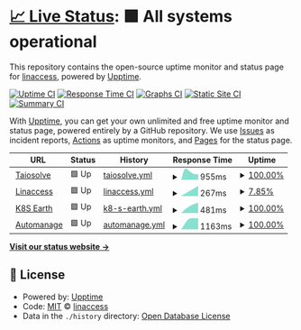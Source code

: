 # [📈 Live Status](https://demo.upptime.js.org): <!--live status--> **🟩 All systems operational**

This repository contains the open-source uptime monitor and status page for [linaccess](https://demo.upptime.js.org), powered by [Upptime](https://github.com/upptime/upptime).

[![Uptime CI](https://github.com/linaccess/upptime/workflows/Uptime%20CI/badge.svg)](https://github.com/linaccess/upptime/actions?query=workflow%3A%22Uptime+CI%22)
[![Response Time CI](https://github.com/linaccess/upptime/workflows/Response%20Time%20CI/badge.svg)](https://github.com/linaccess/upptime/actions?query=workflow%3A%22Response+Time+CI%22)
[![Graphs CI](https://github.com/linaccess/upptime/workflows/Graphs%20CI/badge.svg)](https://github.com/linaccess/upptime/actions?query=workflow%3A%22Graphs+CI%22)
[![Static Site CI](https://github.com/linaccess/upptime/workflows/Static%20Site%20CI/badge.svg)](https://github.com/linaccess/upptime/actions?query=workflow%3A%22Static+Site+CI%22)
[![Summary CI](https://github.com/linaccess/upptime/workflows/Summary%20CI/badge.svg)](https://github.com/linaccess/upptime/actions?query=workflow%3A%22Summary+CI%22)

With [Upptime](https://upptime.js.org), you can get your own unlimited and free uptime monitor and status page, powered entirely by a GitHub repository. We use [Issues](https://github.com/linaccess/upptime/issues) as incident reports, [Actions](https://github.com/linaccess/upptime/actions) as uptime monitors, and [Pages](https://demo.upptime.js.org) for the status page.

<!--start: status pages-->
<!-- This summary is generated by Upptime (https://github.com/upptime/upptime) -->
<!-- Do not edit this manually, your changes will be overwritten -->
<!-- prettier-ignore -->
| URL | Status | History | Response Time | Uptime |
| --- | ------ | ------- | ------------- | ------ |
| <img alt="" src="https://favicons.githubusercontent.com/www.taiosolve.xyz" height="13"> [Taiosolve](https://www.taiosolve.xyz) | 🟩 Up | [taiosolve.yml](https://github.com/linaccess/upptime/commits/HEAD/history/taiosolve.yml) | <details><summary><img alt="Response time graph" src="./graphs/taiosolve/response-time-week.png" height="20"> 955ms</summary><br><a href="https://uptime.linaccess.za.net/history/taiosolve"><img alt="Response time 955" src="https://img.shields.io/endpoint?url=https%3A%2F%2Fraw.githubusercontent.com%2Flinaccess%2Fupptime%2FHEAD%2Fapi%2Ftaiosolve%2Fresponse-time.json"></a><br><a href="https://uptime.linaccess.za.net/history/taiosolve"><img alt="24-hour response time 955" src="https://img.shields.io/endpoint?url=https%3A%2F%2Fraw.githubusercontent.com%2Flinaccess%2Fupptime%2FHEAD%2Fapi%2Ftaiosolve%2Fresponse-time-day.json"></a><br><a href="https://uptime.linaccess.za.net/history/taiosolve"><img alt="7-day response time 955" src="https://img.shields.io/endpoint?url=https%3A%2F%2Fraw.githubusercontent.com%2Flinaccess%2Fupptime%2FHEAD%2Fapi%2Ftaiosolve%2Fresponse-time-week.json"></a><br><a href="https://uptime.linaccess.za.net/history/taiosolve"><img alt="30-day response time 955" src="https://img.shields.io/endpoint?url=https%3A%2F%2Fraw.githubusercontent.com%2Flinaccess%2Fupptime%2FHEAD%2Fapi%2Ftaiosolve%2Fresponse-time-month.json"></a><br><a href="https://uptime.linaccess.za.net/history/taiosolve"><img alt="1-year response time 955" src="https://img.shields.io/endpoint?url=https%3A%2F%2Fraw.githubusercontent.com%2Flinaccess%2Fupptime%2FHEAD%2Fapi%2Ftaiosolve%2Fresponse-time-year.json"></a></details> | <details><summary><a href="https://uptime.linaccess.za.net/history/taiosolve">100.00%</a></summary><a href="https://uptime.linaccess.za.net/history/taiosolve"><img alt="All-time uptime 100.00%" src="https://img.shields.io/endpoint?url=https%3A%2F%2Fraw.githubusercontent.com%2Flinaccess%2Fupptime%2FHEAD%2Fapi%2Ftaiosolve%2Fuptime.json"></a><br><a href="https://uptime.linaccess.za.net/history/taiosolve"><img alt="24-hour uptime 100.00%" src="https://img.shields.io/endpoint?url=https%3A%2F%2Fraw.githubusercontent.com%2Flinaccess%2Fupptime%2FHEAD%2Fapi%2Ftaiosolve%2Fuptime-day.json"></a><br><a href="https://uptime.linaccess.za.net/history/taiosolve"><img alt="7-day uptime 100.00%" src="https://img.shields.io/endpoint?url=https%3A%2F%2Fraw.githubusercontent.com%2Flinaccess%2Fupptime%2FHEAD%2Fapi%2Ftaiosolve%2Fuptime-week.json"></a><br><a href="https://uptime.linaccess.za.net/history/taiosolve"><img alt="30-day uptime 100.00%" src="https://img.shields.io/endpoint?url=https%3A%2F%2Fraw.githubusercontent.com%2Flinaccess%2Fupptime%2FHEAD%2Fapi%2Ftaiosolve%2Fuptime-month.json"></a><br><a href="https://uptime.linaccess.za.net/history/taiosolve"><img alt="1-year uptime 100.00%" src="https://img.shields.io/endpoint?url=https%3A%2F%2Fraw.githubusercontent.com%2Flinaccess%2Fupptime%2FHEAD%2Fapi%2Ftaiosolve%2Fuptime-year.json"></a></details>
| <img alt="" src="https://favicons.githubusercontent.com/linaccess.za.net" height="13"> [Linaccess](http://linaccess.za.net) | 🟩 Up | [linaccess.yml](https://github.com/linaccess/upptime/commits/HEAD/history/linaccess.yml) | <details><summary><img alt="Response time graph" src="./graphs/linaccess/response-time-week.png" height="20"> 267ms</summary><br><a href="https://uptime.linaccess.za.net/history/linaccess"><img alt="Response time 267" src="https://img.shields.io/endpoint?url=https%3A%2F%2Fraw.githubusercontent.com%2Flinaccess%2Fupptime%2FHEAD%2Fapi%2Flinaccess%2Fresponse-time.json"></a><br><a href="https://uptime.linaccess.za.net/history/linaccess"><img alt="24-hour response time 267" src="https://img.shields.io/endpoint?url=https%3A%2F%2Fraw.githubusercontent.com%2Flinaccess%2Fupptime%2FHEAD%2Fapi%2Flinaccess%2Fresponse-time-day.json"></a><br><a href="https://uptime.linaccess.za.net/history/linaccess"><img alt="7-day response time 267" src="https://img.shields.io/endpoint?url=https%3A%2F%2Fraw.githubusercontent.com%2Flinaccess%2Fupptime%2FHEAD%2Fapi%2Flinaccess%2Fresponse-time-week.json"></a><br><a href="https://uptime.linaccess.za.net/history/linaccess"><img alt="30-day response time 267" src="https://img.shields.io/endpoint?url=https%3A%2F%2Fraw.githubusercontent.com%2Flinaccess%2Fupptime%2FHEAD%2Fapi%2Flinaccess%2Fresponse-time-month.json"></a><br><a href="https://uptime.linaccess.za.net/history/linaccess"><img alt="1-year response time 267" src="https://img.shields.io/endpoint?url=https%3A%2F%2Fraw.githubusercontent.com%2Flinaccess%2Fupptime%2FHEAD%2Fapi%2Flinaccess%2Fresponse-time-year.json"></a></details> | <details><summary><a href="https://uptime.linaccess.za.net/history/linaccess">7.85%</a></summary><a href="https://uptime.linaccess.za.net/history/linaccess"><img alt="All-time uptime 7.85%" src="https://img.shields.io/endpoint?url=https%3A%2F%2Fraw.githubusercontent.com%2Flinaccess%2Fupptime%2FHEAD%2Fapi%2Flinaccess%2Fuptime.json"></a><br><a href="https://uptime.linaccess.za.net/history/linaccess"><img alt="24-hour uptime 7.85%" src="https://img.shields.io/endpoint?url=https%3A%2F%2Fraw.githubusercontent.com%2Flinaccess%2Fupptime%2FHEAD%2Fapi%2Flinaccess%2Fuptime-day.json"></a><br><a href="https://uptime.linaccess.za.net/history/linaccess"><img alt="7-day uptime 7.85%" src="https://img.shields.io/endpoint?url=https%3A%2F%2Fraw.githubusercontent.com%2Flinaccess%2Fupptime%2FHEAD%2Fapi%2Flinaccess%2Fuptime-week.json"></a><br><a href="https://uptime.linaccess.za.net/history/linaccess"><img alt="30-day uptime 7.85%" src="https://img.shields.io/endpoint?url=https%3A%2F%2Fraw.githubusercontent.com%2Flinaccess%2Fupptime%2FHEAD%2Fapi%2Flinaccess%2Fuptime-month.json"></a><br><a href="https://uptime.linaccess.za.net/history/linaccess"><img alt="1-year uptime 7.85%" src="https://img.shields.io/endpoint?url=https%3A%2F%2Fraw.githubusercontent.com%2Flinaccess%2Fupptime%2FHEAD%2Fapi%2Flinaccess%2Fuptime-year.json"></a></details>
| <img alt="" src="https://favicons.githubusercontent.com/k8s.earth" height="13"> [K8S Earth](https://k8s.earth) | 🟩 Up | [k8-s-earth.yml](https://github.com/linaccess/upptime/commits/HEAD/history/k8-s-earth.yml) | <details><summary><img alt="Response time graph" src="./graphs/k8-s-earth/response-time-week.png" height="20"> 481ms</summary><br><a href="https://uptime.linaccess.za.net/history/k8-s-earth"><img alt="Response time 481" src="https://img.shields.io/endpoint?url=https%3A%2F%2Fraw.githubusercontent.com%2Flinaccess%2Fupptime%2FHEAD%2Fapi%2Fk8-s-earth%2Fresponse-time.json"></a><br><a href="https://uptime.linaccess.za.net/history/k8-s-earth"><img alt="24-hour response time 481" src="https://img.shields.io/endpoint?url=https%3A%2F%2Fraw.githubusercontent.com%2Flinaccess%2Fupptime%2FHEAD%2Fapi%2Fk8-s-earth%2Fresponse-time-day.json"></a><br><a href="https://uptime.linaccess.za.net/history/k8-s-earth"><img alt="7-day response time 481" src="https://img.shields.io/endpoint?url=https%3A%2F%2Fraw.githubusercontent.com%2Flinaccess%2Fupptime%2FHEAD%2Fapi%2Fk8-s-earth%2Fresponse-time-week.json"></a><br><a href="https://uptime.linaccess.za.net/history/k8-s-earth"><img alt="30-day response time 481" src="https://img.shields.io/endpoint?url=https%3A%2F%2Fraw.githubusercontent.com%2Flinaccess%2Fupptime%2FHEAD%2Fapi%2Fk8-s-earth%2Fresponse-time-month.json"></a><br><a href="https://uptime.linaccess.za.net/history/k8-s-earth"><img alt="1-year response time 481" src="https://img.shields.io/endpoint?url=https%3A%2F%2Fraw.githubusercontent.com%2Flinaccess%2Fupptime%2FHEAD%2Fapi%2Fk8-s-earth%2Fresponse-time-year.json"></a></details> | <details><summary><a href="https://uptime.linaccess.za.net/history/k8-s-earth">100.00%</a></summary><a href="https://uptime.linaccess.za.net/history/k8-s-earth"><img alt="All-time uptime 100.00%" src="https://img.shields.io/endpoint?url=https%3A%2F%2Fraw.githubusercontent.com%2Flinaccess%2Fupptime%2FHEAD%2Fapi%2Fk8-s-earth%2Fuptime.json"></a><br><a href="https://uptime.linaccess.za.net/history/k8-s-earth"><img alt="24-hour uptime 100.00%" src="https://img.shields.io/endpoint?url=https%3A%2F%2Fraw.githubusercontent.com%2Flinaccess%2Fupptime%2FHEAD%2Fapi%2Fk8-s-earth%2Fuptime-day.json"></a><br><a href="https://uptime.linaccess.za.net/history/k8-s-earth"><img alt="7-day uptime 100.00%" src="https://img.shields.io/endpoint?url=https%3A%2F%2Fraw.githubusercontent.com%2Flinaccess%2Fupptime%2FHEAD%2Fapi%2Fk8-s-earth%2Fuptime-week.json"></a><br><a href="https://uptime.linaccess.za.net/history/k8-s-earth"><img alt="30-day uptime 100.00%" src="https://img.shields.io/endpoint?url=https%3A%2F%2Fraw.githubusercontent.com%2Flinaccess%2Fupptime%2FHEAD%2Fapi%2Fk8-s-earth%2Fuptime-month.json"></a><br><a href="https://uptime.linaccess.za.net/history/k8-s-earth"><img alt="1-year uptime 100.00%" src="https://img.shields.io/endpoint?url=https%3A%2F%2Fraw.githubusercontent.com%2Flinaccess%2Fupptime%2FHEAD%2Fapi%2Fk8-s-earth%2Fuptime-year.json"></a></details>
| <img alt="" src="https://favicons.githubusercontent.com/automanage.co.za" height="13"> [Automanage](http://automanage.co.za) | 🟩 Up | [automanage.yml](https://github.com/linaccess/upptime/commits/HEAD/history/automanage.yml) | <details><summary><img alt="Response time graph" src="./graphs/automanage/response-time-week.png" height="20"> 1163ms</summary><br><a href="https://uptime.linaccess.za.net/history/automanage"><img alt="Response time 1163" src="https://img.shields.io/endpoint?url=https%3A%2F%2Fraw.githubusercontent.com%2Flinaccess%2Fupptime%2FHEAD%2Fapi%2Fautomanage%2Fresponse-time.json"></a><br><a href="https://uptime.linaccess.za.net/history/automanage"><img alt="24-hour response time 1163" src="https://img.shields.io/endpoint?url=https%3A%2F%2Fraw.githubusercontent.com%2Flinaccess%2Fupptime%2FHEAD%2Fapi%2Fautomanage%2Fresponse-time-day.json"></a><br><a href="https://uptime.linaccess.za.net/history/automanage"><img alt="7-day response time 1163" src="https://img.shields.io/endpoint?url=https%3A%2F%2Fraw.githubusercontent.com%2Flinaccess%2Fupptime%2FHEAD%2Fapi%2Fautomanage%2Fresponse-time-week.json"></a><br><a href="https://uptime.linaccess.za.net/history/automanage"><img alt="30-day response time 1163" src="https://img.shields.io/endpoint?url=https%3A%2F%2Fraw.githubusercontent.com%2Flinaccess%2Fupptime%2FHEAD%2Fapi%2Fautomanage%2Fresponse-time-month.json"></a><br><a href="https://uptime.linaccess.za.net/history/automanage"><img alt="1-year response time 1163" src="https://img.shields.io/endpoint?url=https%3A%2F%2Fraw.githubusercontent.com%2Flinaccess%2Fupptime%2FHEAD%2Fapi%2Fautomanage%2Fresponse-time-year.json"></a></details> | <details><summary><a href="https://uptime.linaccess.za.net/history/automanage">100.00%</a></summary><a href="https://uptime.linaccess.za.net/history/automanage"><img alt="All-time uptime 100.00%" src="https://img.shields.io/endpoint?url=https%3A%2F%2Fraw.githubusercontent.com%2Flinaccess%2Fupptime%2FHEAD%2Fapi%2Fautomanage%2Fuptime.json"></a><br><a href="https://uptime.linaccess.za.net/history/automanage"><img alt="24-hour uptime 100.00%" src="https://img.shields.io/endpoint?url=https%3A%2F%2Fraw.githubusercontent.com%2Flinaccess%2Fupptime%2FHEAD%2Fapi%2Fautomanage%2Fuptime-day.json"></a><br><a href="https://uptime.linaccess.za.net/history/automanage"><img alt="7-day uptime 100.00%" src="https://img.shields.io/endpoint?url=https%3A%2F%2Fraw.githubusercontent.com%2Flinaccess%2Fupptime%2FHEAD%2Fapi%2Fautomanage%2Fuptime-week.json"></a><br><a href="https://uptime.linaccess.za.net/history/automanage"><img alt="30-day uptime 100.00%" src="https://img.shields.io/endpoint?url=https%3A%2F%2Fraw.githubusercontent.com%2Flinaccess%2Fupptime%2FHEAD%2Fapi%2Fautomanage%2Fuptime-month.json"></a><br><a href="https://uptime.linaccess.za.net/history/automanage"><img alt="1-year uptime 100.00%" src="https://img.shields.io/endpoint?url=https%3A%2F%2Fraw.githubusercontent.com%2Flinaccess%2Fupptime%2FHEAD%2Fapi%2Fautomanage%2Fuptime-year.json"></a></details>

<!--end: status pages-->

[**Visit our status website →**](https://demo.upptime.js.org)

## 📄 License

- Powered by: [Upptime](https://github.com/upptime/upptime)
- Code: [MIT](./LICENSE) © [linaccess](https://demo.upptime.js.org)
- Data in the `./history` directory: [Open Database License](https://opendatacommons.org/licenses/odbl/1-0/)
